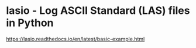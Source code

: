 # lasio - Log ASCII Standard (LAS) files in Python 

https://lasio.readthedocs.io/en/latest/basic-example.html
